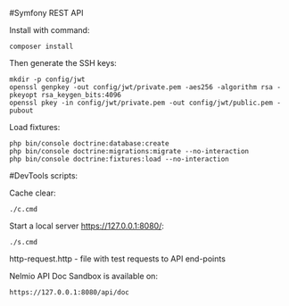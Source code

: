 #Symfony REST API 

Install with command: 

    composer install

Then generate the SSH keys:

    mkdir -p config/jwt
    openssl genpkey -out config/jwt/private.pem -aes256 -algorithm rsa -pkeyopt rsa_keygen_bits:4096
    openssl pkey -in config/jwt/private.pem -out config/jwt/public.pem -pubout

Load fixtures:

    php bin/console doctrine:database:create
    php bin/console doctrine:migrations:migrate --no-interaction
    php bin/console doctrine:fixtures:load --no-interaction


#DevTools scripts:

Cache clear:
    
    ./c.cmd 

Start a local server https://127.0.0.1:8080/:

    ./s.cmd

http-request.http - file with test requests to API end-points

Nelmio API Doc Sandbox is available on: 

    https://127.0.0.1:8080/api/doc

